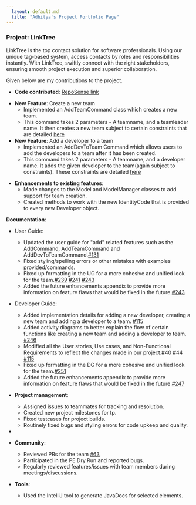 ```yaml
---
  layout: default.md
  title: "Adhitya's Project Portfolio Page"
---
```


### Project: LinkTree

LinkTree is the top contact solution for software professionals. 
Using our unique tag-based system, access contacts by roles and responsibilities instantly.
With LinkTree, swiftly connect with the right stakeholders, ensuring smooth project execution and superior collaboration.

Given below are my contributions to the project.

* **Code contributed**: [RepoSense link](https://nus-cs2103-ay2324s1.github.io/tp-dashboard/?search=adhigop13&sort=groupTitle&sortWithin=title&timeframe=commit&mergegroup=&groupSelect=groupByRepos&breakdown=true&checkedFileTypes=docs~functional-code~test-code&since=2023-09-22&tabOpen=true&tabType=authorship&tabAuthor=adhigop13&tabRepo=AY2324S1-CS2103T-W11-4%2Ftp%5Bmaster%5D&authorshipIsMergeGroup=false&authorshipFileTypes=docs~functional-code~test-code&authorshipIsBinaryFileTypeChecked=false&authorshipIsIgnoredFilesChecked=false)

- **New Feature**: Create a new team
  * Implemented an AddTeamCommand class which creates a new team.
  * This command takes 2 parameters - A teamname, and a teamleader name. It then creates a new team subject to certain constraints that are detailed [here](http://127.0.0.1:8080/DeveloperGuide.html#create-a-new-team)
- **New Feature**: Add a developer to a team
  * Implemented an AddDevToTeam Command which allows users to add the developers to a team after it has been created.
  * This command takes 2 parameters - A teamname, and a developer name. It adds the given developer to the team(again subject to constraints). These constraints are detailed [here](http://127.0.0.1:8080/DeveloperGuide.html#add-developers-to-an-existing-team)

* **Enhancements to existing features**:
  * Made changes to the Model and ModelManager classes to add support for team creation.
  * Created methods to work with the new IdentityCode that is provided to every new Developer object.

**Documentation**:
* User Guide:
  * Updated the user guide for "add" related features such as the AddCommand, AddTeamCommand and AddDevToTeamCommand.[#131](https://github.com/AY2324S1-CS2103T-W11-4/tp/pull/131) 
  * Fixed styling/spelling errors or other mistakes with examples provided/commands.
  * Fixed up formatting in the UG for a more cohesive and unified look for the team.[#239](https://github.com/AY2324S1-CS2103T-W11-4/tp/pull/239) [#241](https://github.com/AY2324S1-CS2103T-W11-4/tp/pull/241) [#243](https://github.com/AY2324S1-CS2103T-W11-4/tp/pull/243)
  * Added the future enhancements appendix to provide more information on feature flaws that would be fixed in the future.[#243](https://github.com/AY2324S1-CS2103T-W11-4/tp/pull/243)

* Developer Guide:
  * Added implementation details for adding a new developer, creating a new team and adding a developer to a team. [#115](https://github.com/AY2324S1-CS2103T-W11-4/tp/pull/115) 
  * Added activity diagrams to better explain the flow of certain functions like creating a new team and adding a developer to team. [#246](https://github.com/AY2324S1-CS2103T-W11-4/tp/pull/246)
  * Modified all the User stories, Use cases, and Non-Functional Requirements to reflect the changes made in our project.[#40](https://github.com/AY2324S1-CS2103T-W11-4/tp/pull/40) [#44](https://github.com/AY2324S1-CS2103T-W11-4/tp/pull/44)
  [#115](https://github.com/AY2324S1-CS2103T-W11-4/tp/pull/115) 
  * Fixed up formatting in the DG for a more cohesive and unified look for the team.[#251](https://github.com/AY2324S1-CS2103T-W11-4/tp/pull/251)
  * Added the future enhancements appendix to provide more information on feature flaws that would be fixed in the future.[#247](https://github.com/AY2324S1-CS2103T-W11-4/tp/pull/247)


* **Project management**:
  * Assigned issues to teammates for tracking and resolution.
  * Created new project milestones for tp.
  * Fixed testcases for project builds.
  * Routinely fixed bugs and styling errors for code upkeep and quality.
  
*
* **Community**:
  * Reviewed PRs for the team [#63](https://github.com/AY2324S1-CS2103T-W11-4/tp/pull/63)
  * Participated in the PE Dry Run and reported bugs.
  * Regularly reviewed features/issues with team members during meetings/discussions.


* **Tools**:
  * Used the IntelliJ tool to generate JavaDocs for selected elements.

